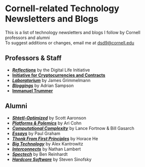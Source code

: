 # Cornell-related Technology Newsletters and Blogs

This is a list of technology newsletters and blogs I follow by Cornell professors and alumni<br>To suggest additions or changes, email me at [dsd9@cornell.edu](mailto:dsd9@cornell.edu)

## Professors & Staff
* [**_Reflections_**](https://www.dli.tech.cornell.edu/blog) by the Digital Life Initiative
* [**Initiative for Cryptocurrencies and Contracts**](https://www.youtube.com/@ic3initiativeforcryptocurr114)
* [**_Laboratorium_**](https://3d.laboratorium.net/) by James Grimmelmann
* [**_Bloggings_**](https://www.cs.cornell.edu/~asampson/blog/) by Adrian Sampson
* [**Immanuel Trummer**](https://www.youtube.com/@immanueltrummer4111)


## Alumni
* [**_Shtetl-Optimized_**](https://scottaaronson.blog/) by Scott Aaronson
* [**_Platforms & Polemics_**](https://aricohn.substack.com/) by Ari Cohn
* [**_Computational Complexity_**](https://blog.computationalcomplexity.org/) by Lance Fortnow & Bill Gasarch
* [**_Essays_**](https://paulgraham.com/articles.html) by Paul Graham
* [**_Thonk From First Principles_**](https://www.thonking.ai/) by Horace He
* [**_Big Technology_**](https://www.bigtechnology.com/) by Alex Kantrowitz
* [**_Interconnects_**](https://www.interconnects.ai/) by Nathan Lambert
* [**_Spectech_**](https://blog.spec.tech/) by Ben Reinhardt
* [**_Hardcore Software_**](https://hardcoresoftware.learningbyshipping.com/) by Steven Sinofsky

